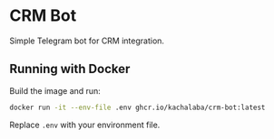 # CRM Bot

Simple Telegram bot for CRM integration.

## Running with Docker

Build the image and run:

```bash
docker run -it --env-file .env ghcr.io/kachalaba/crm-bot:latest
```

Replace `.env` with your environment file.
